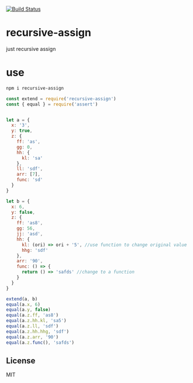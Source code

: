 [![Build Status](https://travis-ci.org/zxdong262/recursive-assign.svg?branch=master)](https://travis-ci.org/zxdong262/recursive-assign)

# recursive-assign
just recursive assign

# use

```bash
npm i recursive-assign
```

```js
const extend = require('recursive-assign')
const { equal } = require('assert')


let a = {
  x: '3',
  y: true,
  z: {
    ff: 'as',
    gg: 0,
    hh: {
      kl: 'sa'
    },
    ll: 'sdf',
    arr: [7],
    func: 'sd'
  }
}

let b = {
  x: 6,
  y: false,
  z: {
    ff: 'as8',
    gg: 56,
    jj: 'asd',
    hh: {
      kl: (ori) => ori + '5', //use function to change original value
      hhg: 'sdf'
    },
    arr: '90',
    func: () => {
      return () => 'safds' //change to a function
    }
  }
}

extend(a, b)
equal(a.x, 6)
equal(a.y, false)
equal(a.z.ff, 'as8')
equal(a.z.hh.kl, 'sa5')
equal(a.z.ll, 'sdf')
equal(a.z.hh.hhg, 'sdf')
equal(a.z.arr, '90')
equal(a.z.func(), 'safds')
```

## License
MIT